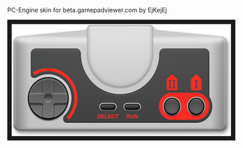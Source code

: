 <p align="left">
PC-Engine skin for beta.gamepadviewer.com by EjKejEj
</p>
<p align="left">
<img src="https://github.com/EjKejEj/Gamepad-Viewer-skins/blob/main/PC-Engine/PC-Engine.png" width="523" height="258" border="10"/>
</p>
